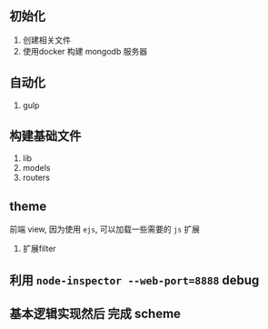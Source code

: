 ## 初始化

1. 创建相关文件
2. 使用docker 构建 mongodb 服务器

## 自动化

1. gulp

## 构建基础文件

1. lib
2. models
3. routers

## theme
前端 view, 因为使用 `ejs`, 可以加载一些需要的 `js` 扩展

1. 扩展filter


## 利用 `node-inspector --web-port=8888` debug


## 基本逻辑实现然后 完成 scheme
